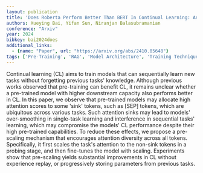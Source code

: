 ```yaml
---
layout: publication
title: 'Does Roberta Perform Better Than BERT In Continual Learning: An Attention Sink Perspective'
authors: Xueying Bai, Yifan Sun, Niranjan Balasubramanian
conference: "Arxiv"
year: 2024
bibkey: bai2024does
additional_links:
  - {name: "Paper", url: "https://arxiv.org/abs/2410.05648"}
tags: ['Pre-Training', 'RAG', 'Model Architecture', 'Training Techniques', 'Attention Mechanism', 'BERT']
---
```

Continual learning (CL) aims to train models that can sequentially learn new
tasks without forgetting previous tasks' knowledge. Although previous works
observed that pre-training can benefit CL, it remains unclear whether a
pre-trained model with higher downstream capacity also performs better in CL.
In this paper, we observe that pre-trained models may allocate high attention
scores to some 'sink' tokens, such as [SEP] tokens, which are ubiquitous across
various tasks. Such attention sinks may lead to models' over-smoothing in
single-task learning and interference in sequential tasks' learning, which may
compromise the models' CL performance despite their high pre-trained
capabilities. To reduce these effects, we propose a pre-scaling mechanism that
encourages attention diversity across all tokens. Specifically, it first scales
the task's attention to the non-sink tokens in a probing stage, and then
fine-tunes the model with scaling. Experiments show that pre-scaling yields
substantial improvements in CL without experience replay, or progressively
storing parameters from previous tasks.

